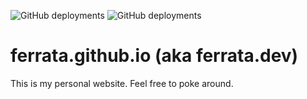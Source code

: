 
![GitHub deployments](https://img.shields.io/github/deployments/ferrata/ferrata.github.io/github-pages?label=prod&logo=github&style=flat) ![GitHub deployments](https://img.shields.io/github/deployments/ferrata/ferrata.github.io/Production?label=stage&logo=vercel&style=flat)

# ferrata.github.io (aka ferrata.dev)

This is my personal website. Feel free to poke around.
